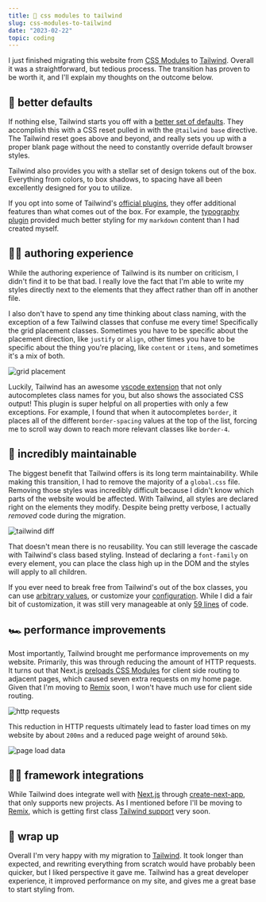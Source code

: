 ```yaml
---
title: 💨 css modules to tailwind
slug: css-modules-to-tailwind
date: "2023-02-22"
topic: coding
---
```


I just finished migrating this website from [CSS Modules][css-modules] to [Tailwind][tailwind]. Overall it was a straightforward, but tedious process. The transition has proven to be worth it, and I'll explain my thoughts on the outcome below.

## 🧬 better defaults

If nothing else, Tailwind starts you off with a [better set of defaults][preflight]. They accomplish this with a CSS reset pulled in with the `@tailwind base` directive. The Tailwind reset goes above and beyond, and really sets you up with a proper blank page without the need to constantly override default browser styles.

Tailwind also provides you with a stellar set of design tokens out of the box. Everything from colors, to box shadows, to spacing have all been excellently designed for you to utilize.

If you opt into some of Tailwind's [official plugins][plugins], they offer additional features than what comes out of the box. For example, the [typography plugin][typography-plugin] provided much better styling for my `markdown` content than I had created myself.

## ✍🏼 authoring experience

While the authoring experience of Tailwind is its number on criticism, I didn't find it to be that bad. I really love the fact that I'm able to write my styles directly next to the elements that they affect rather than off in another file.

I also don't have to spend any time thinking about class naming, with the exception of a few Tailwind classes that confuse me every time! Specifically the grid placement classes. Sometimes you have to be specific about the placement direction, like `justify` or `align`, other times you have to be specific about the thing you're placing, like `content` or `items`, and sometimes it's a mix of both.

![grid placement][grid-placement]

Luckily, Tailwind has an awesome [vscode extension][vscode-extension] that not only autocompletes class names for you, but also shows the associated CSS output! This plugin is super helpful on all properties with only a few exceptions. For example, I found that when it autocompletes `border`, it places all of the different `border-spacing` values at the top of the list, forcing me to scroll way down to reach more relevant classes like `border-4`.

## 💯 incredibly maintainable

The biggest benefit that Tailwind offers is its long term maintainability. While making this transition, I had to remove the majority of a `global.css` file. Removing those styles was incredibly difficult because I didn't know which parts of the website would be affected. With Tailwind, all styles are declared right on the elements they modify. Despite being pretty verbose, I actually _removed_ code during the migration.

![tailwind diff][tailwind-diff]

That doesn't mean there is no reusability. You can still leverage the cascade with Tailwind's class based styling. Instead of declaring a `font-family` on every element, you can place the class high up in the DOM and the styles will apply to all children.

If you ever need to break free from Tailwind's out of the box classes, you can use [arbitrary values][arbitrary-values], or customize your [configuration][configuration]. While I did a fair bit of customization, it was still very manageable at only [59 lines][tailwind-config] of code.

## 🏎️ performance improvements

Most importantly, Tailwind brought me performance improvements on my website. Primarily, this was through reducing the amount of HTTP requests. It turns out that Next.js [preloads CSS Modules][github-issue] for client side routing to adjacent pages, which caused seven extra requests on my home page. Given that I'm moving to [Remix][remix] soon, I won't have much use for client side routing.

![http requests][http-requests]

This reduction in HTTP requests ultimately lead to faster load times on my website by about `200ms` and a reduced page weight of around `50kb`.

![page load data][page-load-data]

## 🙌🏼 framework integrations

While Tailwind does integrate well with [Next.js][next] through [create-next-app][with-tailwind], that only supports new projects. As I mentioned before I'll be moving to [Remix][remix], which is getting first class [Tailwind support][remix-tailwind] very soon.

## 🧶 wrap up

Overall I'm very happy with my migration to [Tailwind][tailwind]. It took longer than expected, and rewriting everything from scratch would have probably been quicker, but I liked perspective it gave me. Tailwind has a great developer experience, it improved performance on my site, and gives me a great base to start styling from.

[http-requests]: https://res.cloudinary.com/bradgarropy/image/upload/f_auto,q_auto/bradgarropy.com/posts/http-requests.png
[page-load-data]: https://res.cloudinary.com/bradgarropy/image/upload/f_auto,q_auto/bradgarropy.com/posts/page-load-data.png
[tailwind-diff]: https://res.cloudinary.com/bradgarropy/image/upload/f_auto,q_auto/bradgarropy.com/posts/tailwind-diff.png
[grid-placement]: https://res.cloudinary.com/bradgarropy/image/upload/f_auto,q_auto/bradgarropy.com/posts/grid-placement.png
[github-issue]: https://github.com/vercel/next.js/issues/19009
[prettier-plugin]: https://github.com/tailwindlabs/prettier-plugin-tailwindcss
[vscode-extension]: https://marketplace.visualstudio.com/items?itemName=bradlc.vscode-tailwindcss
[pull-request]: https://github.com/bradgarropy/bradgarropy.com/pull/343
[css-modules]: https://nextjs.org/docs/basic-features/built-in-css-support#adding-component-level-css
[tailwind]: https://tailwindcss.com
[preflight]: https://tailwindcss.com/docs/preflight
[plugins]: https://tailwindcss.com/docs/plugins#official-plugins
[typography-plugin]: https://tailwindcss.com/docs/typography-plugin
[create-next-app]: https://nextjs.org/docs/api-reference/create-next-app
[with-tailwind]: https://github.com/vercel/next.js/tree/canary/examples/with-tailwindcss
[remix-tailwind]: https://remix.run/docs/en/v1/guides/styling#tailwind-css
[arbitrary-values]: https://tailwindcss.com/docs/adding-custom-styles#using-arbitrary-values
[configuration]: https://tailwindcss.com/docs/configuration
[remix]: https://remix.run
[next]: https://nextjs.org
[tailwind-config]: https://github.com/bradgarropy/bradgarropy.com/blob/master/tailwind.config.js
